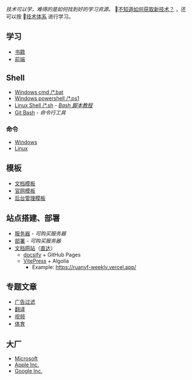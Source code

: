 <div class="flash-messages"><div class="flash">

*技术可以学，难得的是如何找到好的学习资源。*
👏[不知道如何获取新技术？](home/book.md) ，还可以按 📖[技术体系](tech-stack/README.md) 进行学习。
</div></div>

## 学习

- [书籍](home/book.md)
- [前端](front-end/#学习资源)

## Shell

- [Windows cmd /*.bat](os/windows/README.md#bat-脚本)
- [Windows powershell /*.ps1](os/windows/README.md#powershell)
- [Linux Shell /*.sh](os/linux/linux-shell.md) - [*Bash 脚本教程*](https://wangdoc.com/bash/)
- [Git Bash](https://git-scm.com/book/en/v2/Appendix-A:-Git-in-Other-Environments-Git-in-Bash) - *命令行工具*

### 命令

- [Windows](os/windows/windows-cli.md)
- [Linux](os/linux/linux-command.md)

## 模板

- [文档模板](home/document-template.md)
- [官网模板](project/framework/official-website.md)
- [后台管理模板](project/framework/background-management-system-template/README.md)

## 站点搭建、部署

- [服务器](essential/hosting.md) - *可购买服务器*
- [部署](project/README.md#部署) - *可购买服务器*
- [文档网站](project/framework/README.md#文档网站生成器)（[直达](project/category.md#文档网站生成器)）
    - [docsify](os/tools/docsify.md) + GitHub Pages
    - [VitePress](https://vitepress.dev/) + Algolia
        - Example: https://ruanyf-weekly.vercel.app/

## 专题文章

- [广告过滤](topic/ad-filter.md)
- [翻译](topic/translate.md)
- [视频](topic/video.md)
- [体育](topic/sport.md)

## 大厂

- [Microsoft](os/windows/README.md)
- [Apple Inc.](os/mac/README.md)
- [Google Inc.](tech-stack/google.md)
